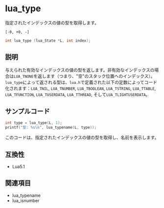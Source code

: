 # lua_type

指定されたインデックスの値の型を取得します。

`[-0, +0, -]`

```c
int lua_type (lua_State *L, int index);
```

## 説明

与えられた有効なインデックスの値の型を返します。非有効なインデックスの場合は`LUA_TNONE`を返します（つまり、"空"のスタック位置へのインデックス）。`lua_type`によって返される型は、`lua.h`で定義された以下の定数によってコード化されます：`LUA_TNIL`, `LUA_TNUMBER`, `LUA_TBOOLEAN`, `LUA_TSTRING`, `LUA_TTABLE`, `LUA_TFUNCTION`, `LUA_TUSERDATA`, `LUA_TTHREAD`, そして`LUA_TLIGHTUSERDATA`。

## サンプルコード

```c
int type = lua_type(L, 1);
printf("型: %s\n", lua_typename(L, type));
```

このコードは、指定されたインデックスの値の型を取得し、名前を表示します。

## 互換性

- Lua5.1

## 関連項目

- lua_typename
- lua_isnumber